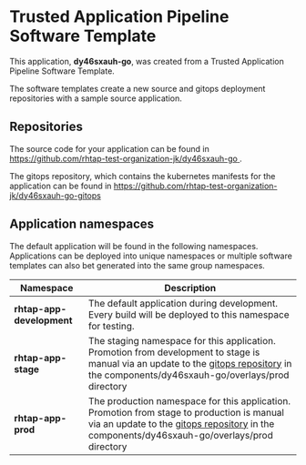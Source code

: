 # Trusted Application Pipeline Software Template

This application, **dy46sxauh-go**, was created from a Trusted Application Pipeline Software Template.

The software templates create a new source and gitops deployment repositories with a sample source application. 

## Repositories

The source code for your application can be found in [https://github.com/rhtap-test-organization-jk/dy46sxauh-go ](https://github.com/rhtap-test-organization-jk/dy46sxauh-go ).
 
The gitops repository, which contains the kubernetes manifests for the application can be found in 
[https://github.com/rhtap-test-organization-jk/dy46sxauh-go-gitops ](https://github.com/rhtap-test-organization-jk/dy46sxauh-go-gitops ) 

## Application namespaces 

The default application will be found in the following namespaces. Applications can be deployed into unique namespaces or multiple software templates can also bet generated into the same group namespaces.  

|  Namespace   |  Description   |  
| -------- | -------- |   
| **rhtap-app-development** | The default application during development. Every build will be deployed to this namespace for testing. | 
| **rhtap-app-stage** | The staging namespace for this application. Promotion from development to stage is manual via an update to the [gitops repository](https://github.com/rhtap-test-organization-jk/dy46sxauh-go-gitops ) in the components/dy46sxauh-go/overlays/prod directory |  
| **rhtap-app-prod** | The production namespace for this application. Promotion from stage to production is manual via an update to the [gitops repository](https://github.com/rhtap-test-organization-jk/dy46sxauh-go-gitops ) in the components/dy46sxauh-go/overlays/prod directory | 